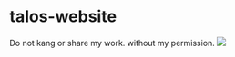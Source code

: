 # talos-website
Do not kang or share my work. without my permission.
![](https://komarev.com/ghpvc/?username=jesvijonathan)
